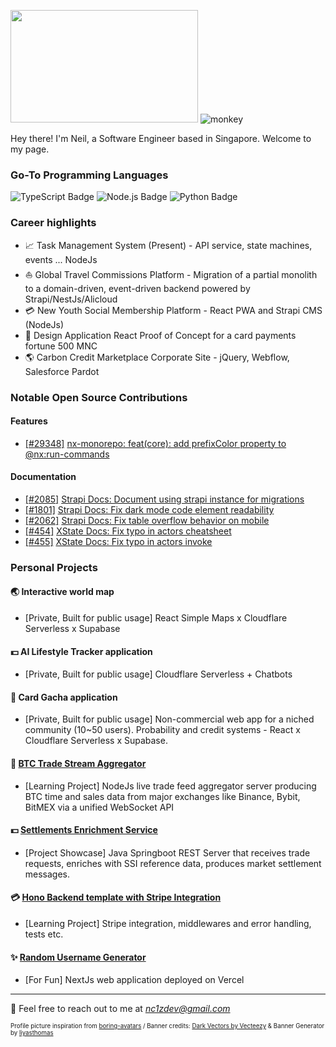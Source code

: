 <img src="https://user-images.githubusercontent.com/111836326/211268721-32046e0d-3c48-4bbd-b6f0-c7352499a157.png" width="300" height="180"/> ![monkey](https://user-images.githubusercontent.com/111836326/211265832-a9325782-6f53-4bb8-b755-da62f913bfdf.gif)

Hey there! I'm Neil, a Software Engineer based in Singapore. Welcome to my page.

### Go-To Programming Languages
![TypeScript Badge](https://img.shields.io/badge/TypeScript-3178C6?logo=typescript&logoColor=fff&style=flat-square)
![Node.js Badge](https://img.shields.io/badge/Node.js-393?logo=nodedotjs&logoColor=fff&style=flat-square)
![Python Badge](https://img.shields.io/badge/Python-3776AB?logo=python&logoColor=fff&style=flat-square)

### Career highlights

- :chart_with_upwards_trend: Task Management System (Present) - API service, state machines, events ... NodeJs
- :sailboat: Global Travel Commissions Platform - Migration of a partial monolith to a domain-driven, event-driven backend powered by Strapi/NestJs/Alicloud
- :credit_card: New Youth Social Membership Platform - React PWA and Strapi CMS (NodeJs)
- :art: Design Application React Proof of Concept for a card payments fortune 500 MNC
- :earth_americas: Carbon Credit Marketplace Corporate Site - jQuery, Webflow, Salesforce Pardot

### Notable Open Source Contributions

#### Features
- [[#29348]](https://github.com/nrwl/nx/pull/29348) [nx-monorepo: feat(core): add prefixColor property to @nx:run-commands](https://github.com/nrwl/nx/pull/29348)

#### Documentation
- [[#2085]](https://github.com/strapi/documentation/pull/2085) [Strapi Docs: Document using strapi instance for migrations](https://github.com/strapi/documentation/releases/tag/v4.24.1)
- [[#1801]](https://github.com/strapi/documentation/pull/1801) [Strapi Docs: Fix dark mode code element readability](https://github.com/strapi/documentation/releases/tag/v4.12.1)
- [[#2062]](https://github.com/strapi/documentation/pull/2062) [Strapi Docs: Fix table overflow behavior on mobile](https://github.com/strapi/documentation/releases/tag/v4.21.1)
- [[#454]](https://github.com/statelyai/docs/pull/454#issuecomment-2561652777) [XState Docs: Fix typo in actors cheatsheet](https://github.com/statelyai/docs/pull/454#issuecomment-2561652777)
- [[#455]](https://github.com/statelyai/docs/pull/455#event-15763103250) [XState Docs: Fix typo in actors invoke](https://github.com/statelyai/docs/pull/455#event-15763103250)

### Personal Projects

#### :earth_asia: Interactive world map
- [Private, Built for public usage] React Simple Maps x Cloudflare Serverless x Supabase

#### :dollar: AI Lifestyle Tracker application
- [Private, Built for public usage] Cloudflare Serverless + Chatbots

#### :game_die: Card Gacha application
- [Private, Built for public usage] Non-commercial web app for a niched community (10~50 users). Probability and credit systems - React x Cloudflare Serverless x Supabase.

#### :scroll: [BTC Trade Stream Aggregator](https://github.com/nc1z/trade-stream-aggregator)
- [Learning Project] NodeJs live trade feed aggregator server producing BTC time and sales data from major exchanges like Binance, Bybit, BitMEX via a unified WebSocket API

#### :dollar: [Settlements Enrichment Service](https://github.com/nc1z/settlements-enrichment-service)
- [Project Showcase] Java Springboot REST Server that receives trade requests, enriches with SSI reference data, produces market settlement messages.

#### :credit_card: [Hono Backend template with Stripe Integration](https://github.com/nc1z/stripe-integration-basics)
- [Learning Project] Stripe integration, middlewares and error handling, tests etc.

#### :sparkles: [Random Username Generator](https://getrandomuser.vercel.app/)
- [For Fun] NextJs web application deployed on Vercel

---

💬 Feel free to reach out to me at <em>nc1zdev@gmail.com</em>

<sub><sup>Profile picture inspiration from <a href="https://github.com/boringdesigners/boring-avatars">boring-avatars</a> / Banner credits: <a href="https://www.vecteezy.com/free-vector/dark">Dark Vectors by Vecteezy</a> & Banner Generator by <a href="https://liyasthomas.github.io/banner/">liyasthomas</a></sup></sub>


